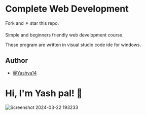 # Complete Web Development
Fork and ✴️ star this repo.

Simple and beginners friendly web development course.

These program are written in visual studio code ide for windows. 

## Author

- [@Yashya14](https://github.com/Yashya14)


# Hi, I'm Yash pal! 👋

![Screenshot 2024-03-22 193233](https://github.com/Yashya14/web-dev/assets/108535139/92086795-be08-4067-a735-7548c6e52e3c)
